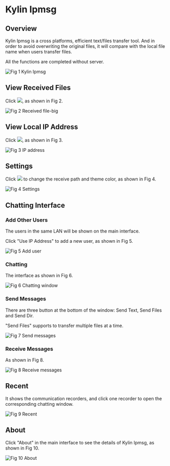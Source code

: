 # Kylin Ipmsg
## Overview
Kylin Ipmsg is a cross platforms, efficient text/files transfer tool. And in order to avoid overwriting the original files, it will compare with the local file name when users transfer files.

All the functions are completed without server. 

![Fig 1 Kylin Ipmsg](image/1.png)
<br>

## View Received Files
Click ![](image/icon1.png), as shown in Fig 2.

![Fig 2 Received file-big](image/2.png)
<br>

## View Local IP Address
Click ![](image/icon3.png), as shown in Fig 3.

![Fig 3 IP address](image/3.png)
<br>

## Settings
Click ![](image/icon2.png) to change the receive path and theme color, as shown in Fig 4.

![Fig 4 Settings](image/4.png)

## Chatting Interface
### Add Other Users
The users in the same LAN will be shown on the main interface. 

Click "Use IP Address" to add a new user, as shown in Fig 5.

![Fig 5 Add user](image/5.png)

### Chatting
The interface as shown in Fig 6. 

![Fig 6 Chatting window](image/6.png)

### Send Messages
There are three button at the bottom of the window: Send Text, Send Files and Send Dir.

"Send Files" supports to transfer multiple files at a time.

![Fig 7 Send messages](image/7.png)

### Receive Messages
As shown in Fig 8.

![Fig 8 Receive messages](image/8.png)
<br>

## Recent
It shows the communication recorders, and click one recorder to open the corresponding chatting window.

![Fig 9 Recent](image/9.png)
<br>

## About
Click "About" in the main interface to see the details of Kylin Ipmsg, as shown in Fig 10.

![Fig 10 About](image/10.png)
